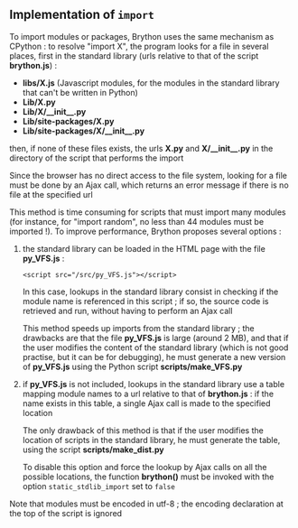 Implementation of `import`
--------------------------

To import modules or packages, Brython uses the same mechanism as CPython : to resolve "import X", the program looks for a file in several places, first in the standard library (urls relative to that of the script __brython.js__) :

- __libs/X.js__ (Javascript modules, for the modules in the standard library that can't be written in Python)
- __Lib/X.py__
- __Lib/X/\_\_init\_\_.py__
- __Lib/site-packages/X.py__
- __Lib/site-packages/X/\_\_init\_\_.py__

then, if none of these files exists, the urls __X.py__ and __X/\_\_init\_\_.py__ in the directory of the script that performs the import

Since the browser has no direct access to the file system, looking for a file must be done by an Ajax call, which returns an error message if there is no file at the specified url

This method is time consuming for scripts that must import many modules (for instance, for "import random", no less than 44 modules must be imported !). To improve performance, Brython proposes several options :

1. the standard library can be loaded in the HTML page with the file __py\_VFS.js__ :

   `<script src="/src/py_VFS.js"></script>`

   In this case, lookups in the standard library consist in checking if the module name is referenced in this script ; if so, the source code is retrieved and run, without having to perform an Ajax call

   This method speeds up imports from the standard library ; the drawbacks are that the file __py\_VFS.js__ is large (around 2 MB), and that if the user modifies the content of the standard library (which is not good practise, but it can be for debugging), he must generate a new version of __py\_VFS.js__ using the Python script __scripts/make\_VFS.py__

2. if __py\_VFS.js__ is not included, lookups in the standard library use a table mapping module names to a url relative to that of __brython.js__ : if the name exists in this table, a single Ajax call is made to the specified location

   The only drawback of this method is that if the user modifies the location of scripts in the standard library, he must generate the table, using the script __scripts/make\_dist.py__

   To disable this option and force the lookup by Ajax calls on all the possible locations, the function __brython()__ must be invoked with the option `static_stdlib_import` set to `false`

Note that modules must be encoded in utf-8 ; the encoding declaration at the top of the script is ignored